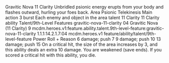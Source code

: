 <ability>
  <name>Gravitic Nova</name>
  <cost>11 Clarity</cost>
  <flavor>Unbridled psionic energy erupts from your body and flashes outward, hurling your foes back.</flavor>
  <keywords>
    <keyword>Area</keyword>
    <keyword>Psionic</keyword>
    <keyword>Telekinesis</keyword>
  </keywords>
  <type>Main action</type>
  <distance>3 burst</distance>
  <target>Each enemy and object in the area</target>
  <metadata>
    <class>talent</class>
    <cost>11 Clarity</cost>
    <cost_amount>11</cost_amount>
    <cost_resource>Clarity</cost_resource>
    <feature_type>ability</feature_type>
    <file_dpath>Talent/9th-Level Features</file_dpath>
    <item_id>gravitic-nova-11-clarity</item_id>
    <item_index>04</item_index>
    <item_name>Gravitic Nova (11 Clarity)</item_name>
    <level>9</level>
    <scc>mcdm.heroes.v1:feature.ability.talent.9th-level-feature:gravitic-nova-11-clarity</scc>
    <scdc>1.1.1:14.2.1.7:04</scdc>
    <source>mcdm.heroes.v1</source>
    <type>feature/ability/talent/9th-level-feature</type>
  </metadata>
  <effects>
    <effect type="roll">
      <roll>Power Roll + Reason</roll>
      <t1>6 damage; push 7</t1>
      <t2>9 damage; push 10</t2>
      <t3>13 damage; push 15</t3>
    </effect>
    <effect type="mundane">On a critical hit, the size of the area increases by 3, and this ability deals an extra 10 damage.</effect>
    <effect type="mundane" name="Strained">You are weakened (save ends). If you scored a critical hit with this ability, you die.</effect>
  </effects>
</ability>
